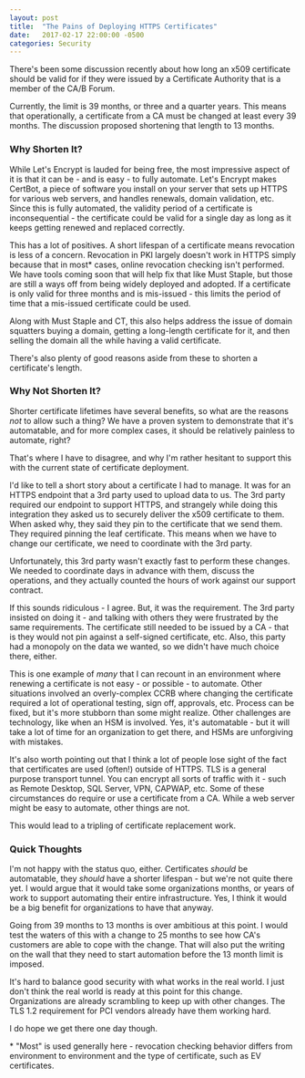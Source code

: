 ```yaml
---
layout: post
title:  "The Pains of Deploying HTTPS Certificates"
date:   2017-02-17 22:00:00 -0500
categories: Security
---
```


There's been some discussion recently about how long an x509 certificate should
be valid for if they were issued by a Certificate Authority that is a member
of the CA/B Forum.

Currently, the limit is 39 months, or three and a quarter years. This means that
operationally, a certificate from a CA must be changed at least every 39 months.
The discussion proposed shortening that length to 13 months.

### Why Shorten It?

While Let's Encrypt is lauded for being free, the most impressive aspect of it
is that it can be - and is easy - to fully automate. Let's Encrypt makes
CertBot, a piece of software you install on your server that sets up HTTPS for
various web servers, and handles renewals, domain validation, etc. Since this is
fully automated, the validity period of a certificate is inconsequential - the
certificate could be valid for a single day as long as it keeps getting renewed
and replaced correctly.

This has a lot of positives. A short lifespan of a certificate means revocation
is less of a concern. Revocation in PKI largely doesn't work in HTTPS simply
because that in most* cases, online revocation checking isn't performed. We have
tools coming soon that will help fix that like Must Staple, but those are still
a ways off from being widely deployed and adopted. If a certificate is only
valid for three months and is mis-issued - this limits the period of time that
a mis-issued certificate could be used.

Along with Must Staple and CT, this also helps address the issue of domain
squatters buying a domain, getting a long-length certificate for it, and then
selling the domain all the while having a valid certificate.

There's also plenty of good reasons aside from these to shorten a certificate's
length.

### Why Not Shorten It?

Shorter certificate lifetimes have several benefits, so what are the reasons *not*
to allow such a thing? We have a proven system to demonstrate that it's
automatable, and for more complex cases, it should be relatively painless to
automate, right?

That's where I have to disagree, and why I'm rather hesitant to support this
with the current state of certificate deployment.

I'd like to tell a short story about a certificate I had to manage. It was for
an HTTPS endpoint that a 3rd party used to upload data to us. The 3rd party
required our endpoint to support HTTPS, and strangely while doing this
integration they asked us to securely deliver the x509 certificate to them. When
asked why, they said they pin to the certificate that we send them. They
required pinning the leaf certificate. This means when we have to change our
certificate, we need to coordinate with the 3rd party.

Unfortunately, this 3rd party wasn't exactly fast to perform these changes.
We needed to coordinate days in advance with them, discuss the operations, and
they actually counted the hours of work against our support contract.

If this sounds ridiculous - I agree. But, it was the requirement. The 3rd party
insisted on doing it - and talking with others they were frustrated by the same
requirements. The certificate still needed to be issued by a CA - that is they
would not pin against a self-signed certificate, etc. Also, this party had a
monopoly on the data we wanted, so we didn't have much choice there, either.

This is one example of *many* that I can recount in an environment where
renewing a certificate is not easy - or possible - to automate. Other situations
involved an overly-complex CCRB where changing the certificate required a lot of
operational testing, sign off, approvals, etc. Process can be fixed, but it's
more stubborn than some might realize. Other challenges are technology, like
when an HSM is involved. Yes, it's automatable - but it will take a lot of time
for an organization to get there, and HSMs are unforgiving with mistakes.

It's also worth pointing out that I think a lot of people lose sight of
the fact that certificates are used (often!) outside of HTTPS. TLS is a general
purpose transport tunnel. You can encrypt all sorts of traffic with it - such as
Remote Desktop, SQL Server, VPN, CAPWAP, etc. Some of these circumstances do
require or use a certificate from a CA. While a web server might be easy to
automate, other things are not.

This would lead to a tripling of certificate replacement work.

### Quick Thoughts

I'm not happy with the status quo, either. Certificates *should* be automatable,
they *should* have a shorter lifespan - but we're not quite there yet. I would
argue that it would take some organizations months, or years of work to support
automating their entire infrastructure. Yes, I think it would be a big benefit
for organizations to have that anyway.

Going from 39 months to 13 months is over ambitious at this point. I would test
the waters of this with a change to 25 months to see how CA's customers are able
to cope with the change. That will also put the writing on the wall that they
need to start automation before the 13 month limit is imposed.

It's hard to balance good security with what works in the real world. I just
don't think the real world is ready at this point for this change. Organizations
are already scrambling to keep up with other changes. The TLS 1.2 requirement
for PCI vendors already have them working hard.

I do hope we get there one day though.

\* "Most" is used generally here - revocation checking behavior differs from
environment to environment and the type of certificate, such as EV certificates.
